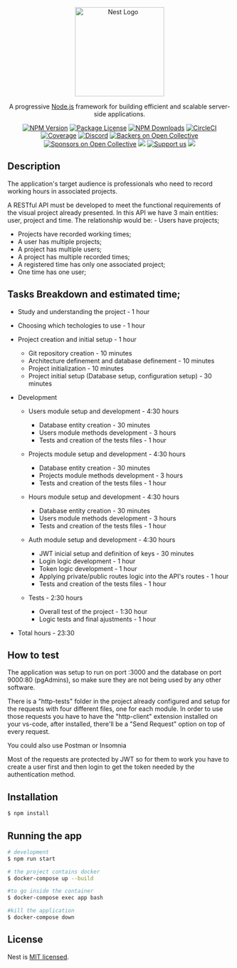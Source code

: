 <p align="center">
  <a href="http://nestjs.com/" target="blank"><img src="https://nestjs.com/img/logo-small.svg" width="200" alt="Nest Logo" /></a>
</p>

[circleci-image]: https://img.shields.io/circleci/build/github/nestjs/nest/master?token=abc123def456
[circleci-url]: https://circleci.com/gh/nestjs/nest

  <p align="center">A progressive <a href="http://nodejs.org" target="_blank">Node.js</a> framework for building efficient and scalable server-side applications.</p>
    <p align="center">
<a href="https://www.npmjs.com/~nestjscore" target="_blank"><img src="https://img.shields.io/npm/v/@nestjs/core.svg" alt="NPM Version" /></a>
<a href="https://www.npmjs.com/~nestjscore" target="_blank"><img src="https://img.shields.io/npm/l/@nestjs/core.svg" alt="Package License" /></a>
<a href="https://www.npmjs.com/~nestjscore" target="_blank"><img src="https://img.shields.io/npm/dm/@nestjs/common.svg" alt="NPM Downloads" /></a>
<a href="https://circleci.com/gh/nestjs/nest" target="_blank"><img src="https://img.shields.io/circleci/build/github/nestjs/nest/master" alt="CircleCI" /></a>
<a href="https://coveralls.io/github/nestjs/nest?branch=master" target="_blank"><img src="https://coveralls.io/repos/github/nestjs/nest/badge.svg?branch=master#9" alt="Coverage" /></a>
<a href="https://discord.gg/G7Qnnhy" target="_blank"><img src="https://img.shields.io/badge/discord-online-brightgreen.svg" alt="Discord"/></a>
<a href="https://opencollective.com/nest#backer" target="_blank"><img src="https://opencollective.com/nest/backers/badge.svg" alt="Backers on Open Collective" /></a>
<a href="https://opencollective.com/nest#sponsor" target="_blank"><img src="https://opencollective.com/nest/sponsors/badge.svg" alt="Sponsors on Open Collective" /></a>
  <a href="https://paypal.me/kamilmysliwiec" target="_blank"><img src="https://img.shields.io/badge/Donate-PayPal-ff3f59.svg"/></a>
    <a href="https://opencollective.com/nest#sponsor"  target="_blank"><img src="https://img.shields.io/badge/Support%20us-Open%20Collective-41B883.svg" alt="Support us"></a>
  <a href="https://twitter.com/nestframework" target="_blank"><img src="https://img.shields.io/twitter/follow/nestframework.svg?style=social&label=Follow"></a>
</p>
  <!--[![Backers on Open Collective](https://opencollective.com/nest/backers/badge.svg)](https://opencollective.com/nest#backer)
  [![Sponsors on Open Collective](https://opencollective.com/nest/sponsors/badge.svg)](https://opencollective.com/nest#sponsor)-->

## Description

The application's target audience is professionals who need to record working hours in associated projects.

A RESTful API must be developed to meet the functional requirements of the visual project already presented.
In this API we have 3 main entities: user, project and time. The relationship would be: - Users have projects;
- Projects have recorded working times;
- A user has multiple projects;
- A project has multiple users;
- A project has multiple recorded times;
- A registered time has only one associated project;
- One time has one user;

## Tasks Breakdown and estimated time;

- Study and understanding the project - 1 hour
- Choosing which techologies to use - 1 hour 
- Project creation and initial setup - 1 hour
  - Git repository creation - 10 minutes
  - Architecture definement and database definement - 10 minutes
  - Project initialization - 10 minutes
  - Project initial setup (Database setup, configuration setup) - 30 minutes

- Development
  - Users module setup and development - 4:30 hours
    - Database entity creation - 30 minutes
    - Users module methods development - 3 hours
    - Tests and creation of the tests files - 1 hour

  - Projects module setup and development - 4:30 hours
    - Database entity creation - 30 minutes
    - Projects module methods development - 3 hours
    - Tests and creation of the tests files - 1 hour

  - Hours module setup and development - 4:30 hours
    - Database entity creation - 30 minutes
    - Users module methods development - 3 hours
    - Tests and creation of the tests files - 1 hour

  - Auth module setup and development - 4:30 hours
    - JWT inicial setup and definition of keys - 30 minutes
    - Login logic development - 1 hour
    - Token logic development - 1 hour
    - Applying private/public routes logic into the API's routes - 1 hour
    - Tests and creation of the tests files - 1 hour

  - Tests - 2:30 hours

    - Overall test of the project - 1:30 hour
    - Logic tests and final ajustments - 1 hour

- Total hours - 23:30

  
## How to test

The application was setup to run on port :3000 and the database on port 9000:80 (pgAdmins), so make sure they are not being used by any other software.

There is a "http-tests" folder in the project already configured and setup for the requests with four different files, one for each module. In order to use those requests you have to have the "http-client" extension installed on your vs-code, after installed, there'll be a "Send Request" option on top of every request.

You could also use Postman or Insomnia

Most of the requests are protected by JWT so for them to work you have to create a user first and then login to get the token needed by the authentication method.

## Installation

```bash
$ npm install
```

## Running the app

```bash
# development
$ npm run start

# the project contains docker
$ docker-compose up --build

#to go inside the container
$ docker-compose exec app bash

#kill the application
$ docker-compose down
```

## License

Nest is [MIT licensed](LICENSE).
